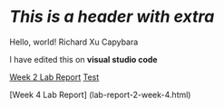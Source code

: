 # *This is a header with extra*
Hello, world! Richard Xu Capybara

I have edited this on **visual studio code**

[Week 2 Lab Report](RX_Week_2_Lab_Report.html)
[Test](https://rdxu1688.github.io/cse15l-lab-reports/RX_Week_2_Lab_Report.html)

[Week 4 Lab Report] (lab-report-2-week-4.html)
